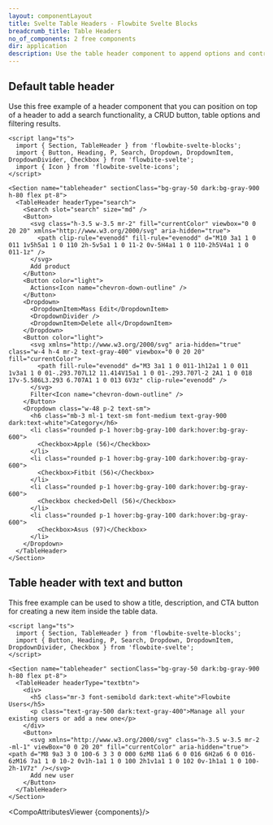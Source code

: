 ```yaml
---
layout: componentLayout
title: Svelte Table Headers - Flowbite Svelte Blocks
breadcrumb_title: Table Headers
no_of_components: 2 free components
dir: application
description: Use the table header component to append options and controls on top of a table component to indicate titles, filters, sorting elements, and other settings.
---
```


<script>
  import { TableProp, TableDefaultRow, CompoAttributesViewer } from '../utils'
  const components = 'TableHeader, Section'
</script>

## Default table header

Use this free example of a header component that you can position on top of a header to add a search functionality, a CRUD button, table options and filtering results.

```svelte example
<script lang="ts">
  import { Section, TableHeader } from 'flowbite-svelte-blocks';
  import { Button, Heading, P, Search, Dropdown, DropdownItem, DropdownDivider, Checkbox } from 'flowbite-svelte';
  import { Icon } from 'flowbite-svelte-icons';
</script>

<Section name="tableheader" sectionClass="bg-gray-50 dark:bg-gray-900 h-80 flex pt-8">
  <TableHeader headerType="search">
    <Search slot="search" size="md" />
    <Button>
      <svg class="h-3.5 w-3.5 mr-2" fill="currentColor" viewbox="0 0 20 20" xmlns="http://www.w3.org/2000/svg" aria-hidden="true">
        <path clip-rule="evenodd" fill-rule="evenodd" d="M10 3a1 1 0 011 1v5h5a1 1 0 110 2h-5v5a1 1 0 11-2 0v-5H4a1 1 0 110-2h5V4a1 1 0 011-1z" />
      </svg>
      Add product
    </Button>
    <Button color="light">
      Actions<Icon name="chevron-down-outline" />
    </Button>
    <Dropdown>
      <DropdownItem>Mass Edit</DropdownItem>
      <DropdownDivider />
      <DropdownItem>Delete all</DropdownItem>
    </Dropdown>
    <Button color="light">
      <svg xmlns="http://www.w3.org/2000/svg" aria-hidden="true" class="w-4 h-4 mr-2 text-gray-400" viewbox="0 0 20 20" fill="currentColor">
        <path fill-rule="evenodd" d="M3 3a1 1 0 011-1h12a1 1 0 011 1v3a1 1 0 01-.293.707L12 11.414V15a1 1 0 01-.293.707l-2 2A1 1 0 018 17v-5.586L3.293 6.707A1 1 0 013 6V3z" clip-rule="evenodd" />
      </svg>
      Filter<Icon name="chevron-down-outline" />
    </Button>
    <Dropdown class="w-48 p-2 text-sm">
      <h6 class="mb-3 ml-1 text-sm font-medium text-gray-900 dark:text-white">Category</h6>
      <li class="rounded p-1 hover:bg-gray-100 dark:hover:bg-gray-600">
        <Checkbox>Apple (56)</Checkbox>
      </li>
      <li class="rounded p-1 hover:bg-gray-100 dark:hover:bg-gray-600">
        <Checkbox>Fitbit (56)</Checkbox>
      </li>
      <li class="rounded p-1 hover:bg-gray-100 dark:hover:bg-gray-600">
        <Checkbox checked>Dell (56)</Checkbox>
      </li>
      <li class="rounded p-1 hover:bg-gray-100 dark:hover:bg-gray-600">
        <Checkbox>Asus (97)</Checkbox>
      </li>
    </Dropdown>
  </TableHeader>
</Section>
```

## Table header with text and button

This free example can be used to show a title, description, and CTA button for creating a new item inside the table data.

```svelte example
<script lang="ts">
  import { Section, TableHeader } from 'flowbite-svelte-blocks';
  import { Button, Heading, P, Search, Dropdown, DropdownItem, DropdownDivider, Checkbox } from 'flowbite-svelte';
</script>

<Section name="tableheader" sectionClass="bg-gray-50 dark:bg-gray-900 h-80 flex pt-8">
  <TableHeader headerType="textbtn">
    <div>
      <h5 class="mr-3 font-semibold dark:text-white">Flowbite Users</h5>
      <p class="text-gray-500 dark:text-gray-400">Manage all your existing users or add a new one</p>
    </div>
    <Button>
      <svg xmlns="http://www.w3.org/2000/svg" class="h-3.5 w-3.5 mr-2 -ml-1" viewBox="0 0 20 20" fill="currentColor" aria-hidden="true"><path d="M8 9a3 3 0 100-6 3 3 0 000 6zM8 11a6 6 0 016 6H2a6 6 0 016-6zM16 7a1 1 0 10-2 0v1h-1a1 1 0 100 2h1v1a1 1 0 102 0v-1h1a1 1 0 100-2h-1V7z" /></svg>
      Add new user
    </Button>
  </TableHeader>
</Section>
```

<CompoAttributesViewer {components}/>
